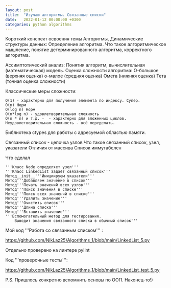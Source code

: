 ```yaml
---
layout: post
title:  "Изучаю алгоритмы. Связанные списки"
date:   2022-01-12 00:00:00 +0300
categories: python algorithms
---
```


Короткий конспект освоения темы Алгоритмы, Динамические структуры данных:
Определение алгоритма. Что такое алгоритмическое мышление, понятие детерминированного алгоритма, корректного алгоритма.

Ассимптотический анализ:
	Понятия алгоритм, вычислительная (математическая) модель.
	Оценка сложности алгоритма:
	О-большое (верхняя оценка)
	о-малое (средняя оценка)
	Омега (нижняя оценка)
	Тета (точная оценка сложности)

Классические меры сложности:

	О(1) - характерно для получения элемента по индексу. Супер.
	О(n) Норм
	O(log n) Норм
	O(n*log n) - удовлетворительная сложность
	O(n * n) и т.д. -  - характерно для вложенных циклов. Неудовлетворительная сложность - всё переделать.
	
Библиотека ctypes для работы с адресуемой областью памяти.

Связанный список - цепочка узлов
Что такое связанный список, узел, указатели
Отличия от массива
Список иммутабелен

Что сделал

	'''Класс Node определяет узел'''
	'''Класс LinkedList задаёт связанный список'''
	Метод__init__'''Инициируем указатели'''
	Метод'''Добавляем значение в список'''
	Метод'''Печать значений всех узлов'''
	Метод'''Поиск значения в списке'''
	Метод'''Поиск всех значений в списке'''
	Метод'''Удалить значение'''
	Метод'''Очистить список'''
	Метод'''Длина списка'''
	Метод'''Вставить значение'''
	'''Вспомогательный метод для тестирования.
        Выводит значения связанного списка в обычный список'''

Мой код '''Работа со связанным списком''' :

  https://github.com/NikLaz25/Algorithms_1/blob/main/LinkedList_5.py

Отдельно проверено на линтере pylint

Код  '''проверочные тесты''':

https://github.com/NikLaz25/Algorithms_1/blob/main/LinkedList_test_5.py


P.S. Пришлось конкретно вспомнить основы по ООП. Наконец-то!) 